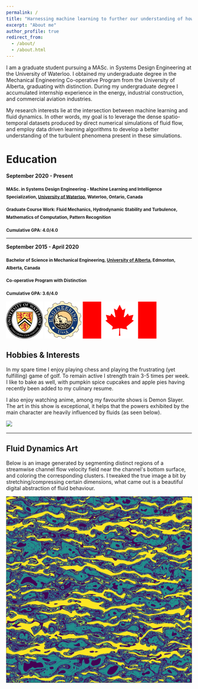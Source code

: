 ```yaml
---
permalink: /
title: "Harnessing machine learning to further our understanding of how fluids behave"
excerpt: "About me"
author_profile: true
redirect_from: 
  - /about/
  - /about.html
---
```


I am a graduate student pursuing a MASc. in Systems Design Engineering at the University of Waterloo. I obtained my undergraduate degree in the Mechanical Engineering Co-operative Program from the University of Alberta, graduating with distinction. During my undergraduate degree I accumulated internship experience in the energy, industrial construction, and commercial aviation industries.

My research interests lie at the intersection between machine learning and fluid dynamics. In other words, my goal is to leverage the dense spatio-temporal datasets produced by direct numerical simulations of fluid flow, and employ data driven learning algorithms to develop a better understanding of the turbulent phenomena present in these simulations. 


Education
======

**September 2020 - Present**

<sub> **MASc. in Systems Design Engineering - Machine Learning and Intelligence Specialization, [University of Waterloo](https://uwaterloo.ca/engineering/), Waterloo, Ontario, Canada** </sub>

<sub>**Graduate Course Work: Fluid Mechanics, Hydrodynamic Stability and Turbulence, Mathematics of Computation, Pattern Recognition**</sub>

<sub>**Cumulative GPA: 4.0/4.0**</sub>

----

**September 2015 - April 2020**

<sub>**Bachelor of Science in Mechanical Engineering, [University of Alberta](https://www.ualberta.ca/engineering/index.html), Edmonton, Alberta, Canada**</sub>

<sub>**Co-operative Program with Distinction**</sub>

<sub>**Cumulative GPA: 3.6/4.0**</sub>

<img src="/images/uwaterloo.png" alt="drawing" width="100"/>   <img src="/images/uofa.png" alt="drawing" width="100"/> <img src="/images/canada.png" alt="drawing" width="200"/>
 
Hobbies & Interests
---
In my spare time I enjoy playing chess and playing the frustrating (yet fulfilling) game of golf. To remain active I strength train 3-5 times per week. I like to bake as well, with pumpkin spice cupcakes and apple pies having recently been added to my culinary resume. 

I also enjoy watching anime, among my favourite shows is Demon Slayer. The art in this show is exceptional, it helps that the powers exhibited by the main character are heavily influenced by fluids (as seen below). 

<img src="/images/ds_gif.gif">

---

Fluid Dynamics Art
---
Below is an image generated by segmenting distinct regions of a streamwise channel flow velocity field near the channel's bottom surface, and coloring the corresponding clusters. I tweaked the true image a bit by stretching/compressing certain dimensions, what came out is a beautiful digital abstraction of fluid behaviour.

<img src="/images/som_data_transform2.png">
